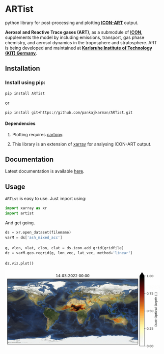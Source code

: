 # ARTist

python library for post-processing and plotting [**<ins>ICON-ART</ins>**](https://www.imk-tro.kit.edu/english/5925.php) output.

**Aerosol and Reactive Trace gases (ART)**, as a submodule of [**<ins>ICON</ins>**](https://www.dwd.de/EN/research/weatherforecasting/num_modelling/01_num_weather_prediction_modells/icon_description.html), supplements the model by including emissions, transport, gas phase chemistry, and aerosol dynamics in the troposphere and stratosphere. ART is being developed and maintained at [**<ins>Karlsruhe Institute of Technology (KIT) Germany</ins>**](https://www.imk-tro.kit.edu/english/3487.php).

## Installation

### Install using pip:

```bash
pip install ARTist
```
or

```bash
pip install git+https://github.com/pankajkarman/ARTist.git
```

#### Dependencies

1. Plotting requires [cartopy](https://anaconda.org/conda-forge/cartopy).

2. This library is an extension of [xarray](https://anaconda.org/conda-forge/xarray) for analysing ICON-ART output.

## Documentation

Latest documentation is available [here](https://pankajkarman.github.io/ArtViz/).


## Usage

`ARTist` is easy to use. Just import using:

```python
import xarray as xr
import artist
```

And get going.

```python
ds = xr.open_dataset(filename)
varM = ds['ash_mixed_acc']

g, vlon, vlat, clon, clat = ds.icon.add_grid(gridfile)
dz = varM.geo.regrid(g, lon_vec, lat_vec, method='linear')

dz.viz.plot()
```

![Mineral Dust Forecast](./figs/dust.gif)





